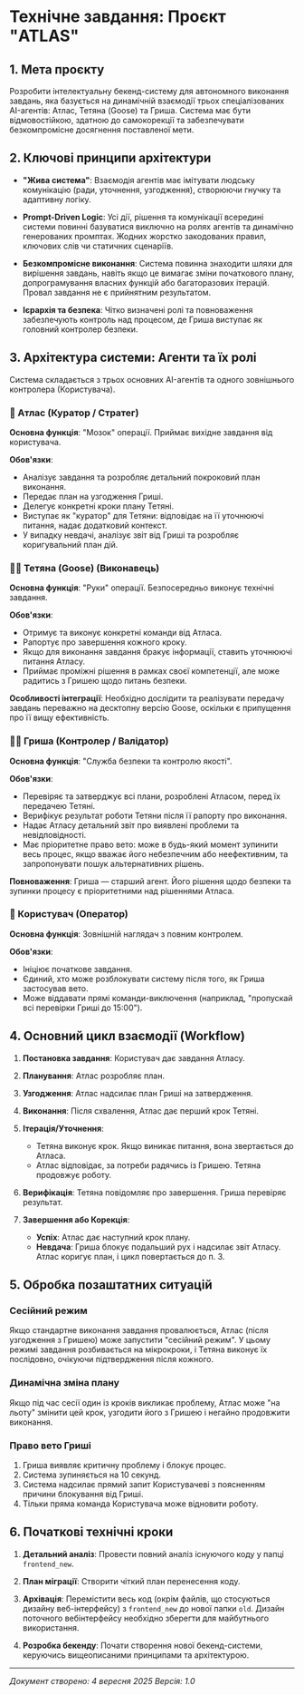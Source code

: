 # Технічне завдання: Проєкт "ATLAS"

## 1. Мета проєкту

Розробити інтелектуальну бекенд-систему для автономного виконання завдань, яка базується на динамічній взаємодії трьох спеціалізованих AI-агентів: Атлас, Тетяна (Goose) та Гриша. Система має бути відмовостійкою, здатною до самокорекції та забезпечувати безкомпромісне досягнення поставленої мети.

## 2. Ключові принципи архітектури

- **"Жива система"**: Взаємодія агентів має імітувати людську комунікацію (ради, уточнення, узгодження), створюючи гнучку та адаптивну логіку.

- **Prompt-Driven Logic**: Усі дії, рішення та комунікації всередині системи повинні базуватися виключно на ролях агентів та динамічно генерованих промптах. Жодних жорстко закодованих правил, ключових слів чи статичних сценаріїв.

- **Безкомпромісне виконання**: Система повинна знаходити шляхи для вирішення завдань, навіть якщо це вимагає зміни початкового плану, допрограмування власних функцій або багаторазових ітерацій. Провал завдання не є прийнятним результатом.

- **Ієрархія та безпека**: Чітко визначені ролі та повноваження забезпечують контроль над процесом, де Гриша виступає як головний контролер безпеки.

## 3. Архітектура системи: Агенти та їх ролі

Система складається з трьох основних AI-агентів та одного зовнішнього контролера (Користувача).

### 👤 Атлас (Куратор / Стратег)

**Основна функція**: "Мозок" операції. Приймає вихідне завдання від користувача.

**Обов'язки**:
- Аналізує завдання та розробляє детальний покроковий план виконання.
- Передає план на узгодження Гриші.
- Делегує конкретні кроки плану Тетяні.
- Виступає як "куратор" для Тетяни: відповідає на її уточнюючі питання, надає додатковий контекст.
- У випадку невдачі, аналізує звіт від Гриші та розробляє коригувальний план дій.

### 👩‍💻 Тетяна (Goose) (Виконавець)

**Основна функція**: "Руки" операції. Безпосередньо виконує технічні завдання.

**Обов'язки**:
- Отримує та виконує конкретні команди від Атласа.
- Рапортує про завершення кожного кроку.
- Якщо для виконання завдання бракує інформації, ставить уточнюючі питання Атласу.
- Приймає проміжні рішення в рамках своєї компетенції, але може радитись з Гришею щодо питань безпеки.

**Особливості інтеграції**: Необхідно дослідити та реалізувати передачу завдань переважно на десктопну версію Goose, оскільки є припущення про її вищу ефективність.

### 👮‍♂️ Гриша (Контролер / Валідатор)

**Основна функція**: "Служба безпеки та контролю якості".

**Обов'язки**:
- Перевіряє та затверджує всі плани, розроблені Атласом, перед їх передачею Тетяні.
- Верифікує результат роботи Тетяни після її рапорту про виконання.
- Надає Атласу детальний звіт про виявлені проблеми та невідповідності.
- Має пріоритетне право вето: може в будь-який момент зупинити весь процес, якщо вважає його небезпечним або неефективним, та запропонувати пошук альтернативних рішень.

**Повноваження**: Гриша — старший агент. Його рішення щодо безпеки та зупинки процесу є пріоритетними над рішеннями Атласа.

### 🧑 Користувач (Оператор)

**Основна функція**: Зовнішній наглядач з повним контролем.

**Обов'язки**:
- Ініціює початкове завдання.
- Єдиний, хто може розблокувати систему після того, як Гриша застосував вето.
- Може віддавати прямі команди-виключення (наприклад, "пропускай всі перевірки Гриші до 15:00").

## 4. Основний цикл взаємодії (Workflow)

1. **Постановка завдання**: Користувач дає завдання Атласу.

2. **Планування**: Атлас розробляє план.

3. **Узгодження**: Атлас надсилає план Гриші на затвердження.

4. **Виконання**: Після схвалення, Атлас дає перший крок Тетяні.

5. **Ітерація/Уточнення**:
   - Тетяна виконує крок. Якщо виникає питання, вона звертається до Атласа.
   - Атлас відповідає, за потреби радячись із Гришею. Тетяна продовжує роботу.

6. **Верифікація**: Тетяна повідомляє про завершення. Гриша перевіряє результат.

7. **Завершення або Корекція**:
   - **Успіх**: Атлас дає наступний крок плану.
   - **Невдача**: Гриша блокує подальший рух і надсилає звіт Атласу. Атлас коригує план, і цикл повертається до п. 3.

## 5. Обробка позаштатних ситуацій

### Сесійний режим
Якщо стандартне виконання завдання провалюється, Атлас (після узгодження з Гришею) може запустити "сесійний режим". У цьому режимі завдання розбивається на мікрокроки, і Тетяна виконує їх послідовно, очікуючи підтвердження після кожного.

### Динамічна зміна плану
Якщо під час сесії один із кроків викликає проблему, Атлас може "на льоту" змінити цей крок, узгодити його з Гришею і негайно продовжити виконання.

### Право вето Гриші

1. Гриша виявляє критичну проблему і блокує процес.
2. Система зупиняється на 10 секунд.
3. Система надсилає прямий запит Користувачеві з поясненням причини блокування від Гриші.
4. Тільки пряма команда Користувача може відновити роботу.

## 6. Початкові технічні кроки

1. **Детальний аналіз**: Провести повний аналіз існуючого коду у папці `frontend_new`.

2. **План міграції**: Створити чіткий план перенесення коду.

3. **Архівація**: Перемістити весь код (окрім файлів, що стосуються дизайну веб-інтерфейсу) з `frontend_new` до нової папки `old`. Дизайн поточного вебінтерфейсу необхідно зберегти для майбутнього використання.

4. **Розробка бекенду**: Почати створення нової бекенд-системи, керуючись вищеописаними принципами та архітектурою.

---

*Документ створено: 4 вересня 2025*
*Версія: 1.0*
